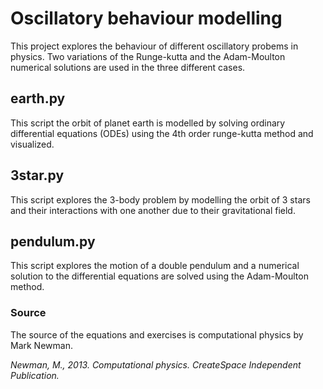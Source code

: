 # Oscillatory behaviour modelling

This project explores the behaviour of different oscillatory probems in physics. Two variations of the Runge-kutta and the Adam-Moulton numerical solutions are used in the three different cases.

## earth.py
This script the orbit of planet earth is modelled by solving ordinary differential equations (ODEs) using the 4th order runge-kutta method and visualized.

## 3star.py
This script explores the 3-body problem by modelling the orbit of 3 stars and their interactions with one another due to their gravitational field.

## pendulum.py
This script explores the motion of a double pendulum and a numerical solution to the differential equations are solved using the Adam-Moulton method.

### Source
The source of the equations and exercises is computational physics by Mark Newman.

*Newman, M., 2013. Computational physics. CreateSpace Independent Publication.*
